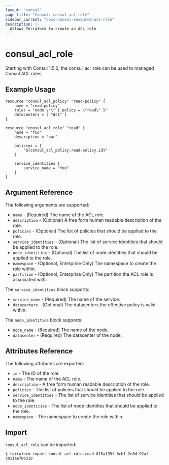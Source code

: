 ```yaml
---
layout: "consul"
page_title: "Consul: consul_acl_role"
sidebar_current: "docs-consul-resource-acl-role"
description: |-
  Allows Terraform to create an ACL role
---
```


# consul_acl_role

Starting with Consul 1.5.0, the consul_acl_role can be used to managed Consul ACL roles.


## Example Usage

```hcl
resource "consul_acl_policy" "read-policy" {
	name = "read-policy"
	rules = "node \"\" { policy = \"read\" }"
	datacenters = [ "dc1" ]
}

resource "consul_acl_role" "read" {
	name = "foo"
	description = "bar"

	policies = [
		"${consul_acl_policy.read-policy.id}"
	]

	service_identities {
		service_name = "foo"
	}
}
```

## Argument Reference

The following arguments are supported:

* `name` - (Required) The name of the ACL role.
* `description` - (Optional) A free form human readable description of the role.
* `policies` - (Optional) The list of policies that should be applied to the role.
* `service_identities` - (Optional) The list of service identities that should be applied to the role.
* `node_identities` - (Optional) The list of node identities that should be applied to the role.
* `namespace` - (Optional, Enterprise Only) The namespace to create the role within.
* `partition` - (Optional, Enterprise Only) The partition the ACL role is associated with.

The `service_identities` block supports:

* `service_name` - (Required) The name of the service.
* `datacenters` - (Optional) The datacenters the effective policy is valid within.

The `node_identities` block supports:

* `node_name` - (Required) The name of the node.
* `datacenter` - (Required) The datacenter of the node.

## Attributes Reference

The following attributes are exported:

* `id` - The ID of the role.
* `name` - The name of the ACL role.
* `description` - A free form human readable description of the role.
* `policies` - The list of policies that should be applied to the role.
* `service_identities` - The list of service identities that should be applied to the role.
* `node_identities` - The list of node identities that should be applied to the role.
* `namespace` - The namespace to create the role within.


## Import

`consul_acl_role` can be imported:

```
$ terraform import consul_acl_role.read 816a195f-6cb1-2e8d-92af-3011ae706318
```
